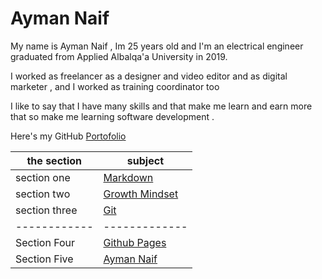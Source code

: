 # Ayman Naif

My name is Ayman Naif , Im 25 years old and I'm an electrical engineer graduated from Applied Albalqa'a University in 2019.

I worked as freelancer as a designer and video editor and as digital marketer , and I worked as training coordinator too 

I like to say that I have many skills and that make me learn and earn more that so make me learning software development .

 

Here's my GitHub [Portofolio](https://github.com/AymanNaif)

the section | subject
------------ | -------------
section one | [Markdown](https://aymannaif.github.io/reading-notes/markdown)
section two | [Growth Mindset](https://aymannaif.github.io/reading-notes/growth-mindset)
section three | [Git](https://aymannaif.github.io/reading-notes/git)
------------ | -------------
Section Four | [Github Pages](https://aymannaif.github.io/reading-notes/github-pages)
Section Five | [Ayman Naif](https://aymannaif.github.io/reading-notes/AymanNaif)
